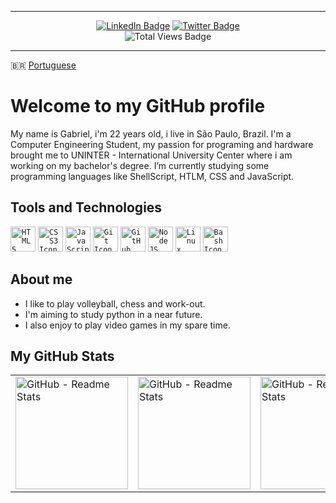 ***

<div align="center">
    <a href="https://www.linkedin.com/in/gabriel-nsc-silva/"><img src="https://img.shields.io/badge/LinkedIn-blue?style=for-the-badge&logo=linkedin&logoColor=white" alt="LinkedIn Badge"></a>
    <a href="https://twitter.com/gabrielgnsilvalh"><img src="https://img.shields.io/badge/Twitter-blue?style=for-the-badge&logo=twitter&logoColor=white" alt="Twitter Badge"></a>
    </br>
    <a><img src="https://komarev.com/ghpvc/?username=gabrielgnsilva&color=blue&style=for-the-badge&label=VIEWS" alt="Total Views Badge"></a>
</div>

***

🇧🇷 [Portuguese](./Portuguese/README.md)

# Welcome to my GitHub profile

My name is Gabriel, i'm 22 years old, i live in São Paulo, Brazil. I'm a Computer Engineering Student, my passion for programing and hardware brought me to UNINTER - International University Center where i am working on my bachelor's degree.
I’m currently studying some programming languages like ShellScript, HTLM, CSS and JavaScript.

## Tools and Technologies

<code><img src="https://cdn.jsdelivr.net/gh/devicons/devicon/icons/html5/html5-original.svg" alt="HTML5 Icon" title="HTML5" width="40" height="40"></code>
<code><img src="https://cdn.jsdelivr.net/gh/devicons/devicon/icons/css3/css3-original.svg" alt="CSS3 Icon" title="CSS3" width="40" height="40"></code>
<code><img src="https://cdn.jsdelivr.net/gh/devicons/devicon/icons/javascript/javascript-original.svg" alt="JavaScript Icon" title="JavaScript" width="40" height="40"></code>
<code><img src="https://cdn.jsdelivr.net/gh/devicons/devicon/icons/git/git-original.svg" alt="Git Icon" title="Git" width="40" height="40"></code>
<code><img src="https://cdn.jsdelivr.net/gh/devicons/devicon/icons/github/github-original.svg" alt="GitHub Icon" title="GitHub" width="40" height="40"></code>
<code><img src="https://cdn.jsdelivr.net/gh/devicons/devicon/icons/nodejs/nodejs-original.svg" alt="NodeJS Icon" title="NodeJS" width="40" height="40"></code>
<code><img src="https://cdn.jsdelivr.net/gh/devicons/devicon/icons/linux/linux-original.svg" alt="Linux Icon" title="Linux" width="40" height="40"/></code>
<code><img src="https://cdn.jsdelivr.net/gh/devicons/devicon/icons/bash/bash-original.svg" alt="Bash Icon" title="Bash" width="40" height="40"/></code>

## About me

- I like to play volleyball, chess and work-out.
- I'm aiming to study python in a near future.
- I also enjoy to play video games in my spare time.

## My GitHub Stats

<table>
    <tr>
        <td><img src="https://github-readme-stats.vercel.app/api?username=gabrielgnsilva&show_icons=true&theme=dracula&include_all_commits=true&count_private=true&hide_border=true" alt="GitHub - Readme Stats" title="GitHub Stats" height="180em"></td>
        <td><img src="http://github-readme-streak-stats.herokuapp.com?user=gabrielgnsilva&theme=dracula&hide_border=true" alt="GitHub - Readme Stats" title="Contributions" height="180em"></td>
        <td><img src="https://github-readme-stats.vercel.app/api/top-langs/?username=gabrielgnsilva&layout=compact&langs_count=7&theme=dracula&hide_border=true&card_width=242" alt="GitHub - Readme Stats" title="Most Used Languages" height="180em"></td>
    </tr>
</table>
